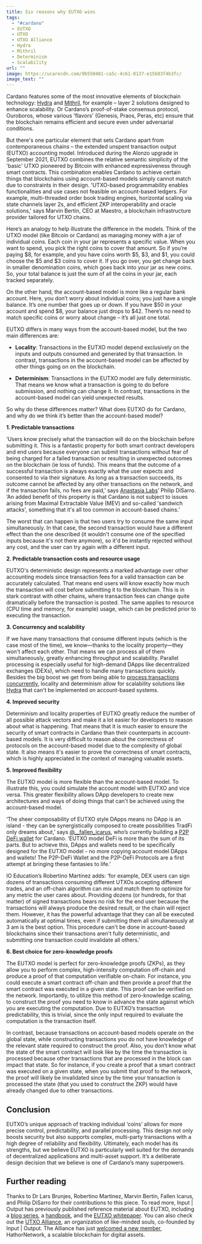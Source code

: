 ```yaml
---
title: Six reasons why EUTXO wins
tags:
  - "#cardano"
  - EUTXO
  - UTXO
  - UTXO Alliance
  - Hydra
  - Mithril
  - Determinism
  - Scalability
url: ""
image: https://ucarecdn.com/9b550481-ca5c-4c61-8137-e15b83f4b3fc/
image_text: ""
---
```


Cardano features some of the most innovative elements of blockchain technology: [Hydra](https://hydra.family/head-protocol/) and [Mithril](https://mithril.network/doc/), for example – layer 2 solutions designed to enhance scalability. Or Cardano’s proof-of-stake consensus protocol, Ouroboros, whose various 'flavors' (Genesis, Praos, Peras, etc) ensure that the blockchain remains efficient and secure even under adversarial conditions.

But there's one particular element that sets Cardano apart from contemporaneous chains – the extended unspent transaction output (EUTXO) accounting model. Introduced during the Alonzo upgrade in September 2021, EUTXO combines the relative semantic simplicity of the 'basic' UTXO pioneered by Bitcoin with enhanced expressiveness through smart contracts. This combination enables Cardano to achieve certain things that blockchains using account-based models simply cannot match due to constraints in their design. 'UTXO-based programmability enables functionalities and use cases not feasible on account-based ledgers. For example, multi-threaded order book trading engines, horizontal scaling via state channels layer 2s, and efficient ZKP interoperability and oracle solutions,' says Marvin Bertin, CEO at Maestro, a blockchain infrastructure provider tailored for UTXO chains.

Here’s an analogy to help illustrate the difference in the models. Think of the UTXO model (like Bitcoin or Cardano) as managing money with a jar of individual coins. Each coin in your jar represents a specific value. When you want to spend, you pick the right coins to cover that amount. So if you’re paying $8, for example, and you have coins worth $5, $3, and $1, you could choose the $5 and $3 coins to cover it. If you go over, you get change back in smaller denomination coins, which goes back into your jar as new coins. So, your total balance is just the sum of all the coins in your jar, each tracked separately.

On the other hand, the account-based model is more like a regular bank account. Here, you don’t worry about individual coins; you just have a single balance. It’s one number that goes up or down. If you have $50 in your account and spend $8, your balance just drops to $42. There’s no need to match specific coins or worry about change – it’s all just one total.

EUTXO differs in many ways from the account-based model, but the two main differences are:

*   **Locality**: Transactions in the EUTXO model depend exclusively on the inputs and outputs consumed and generated by that transaction. In contrast, transactions in the account-based model can be affected by other things going on on the blockchain.
    
*   **Determinism**: Transactions in the EUTXO model are fully deterministic. That means we know what a transaction is going to do before submission, and nothing can change it. In contrast, transactions in the account-based model can yield unexpected results.
    
So why do these differences matter? What does EUTXO do for Cardano, and why do we think it’s better than the account-based model?

**1. Predictable transactions**

‘Users know precisely what the transaction will do on the blockchain before submitting it. This is a fantastic property for both smart contract developers and end users because everyone can submit transactions without fear of being charged for a failed transaction or resulting in unexpected outcomes on the blockchain (ie loss of funds). This means that the outcome of a successful transaction is always exactly what the user expects and consented to via their signature. As long as a transaction succeeds, its outcome cannot be affected by any other transactions on the network, and if the transaction fails, no fees are paid,’ says [Anastasia Labs](https://anastasialabs.com/)’ Philip DiSarro. ‘An added benefit of this property is that Cardano is not subject to issues arising from Maximal Extractable Value (MEV) and so-called 'sandwich attacks', something that it's all too common in account-based chains.’

The worst that can happen is that two users try to consume the same input simultaneously. In that case, the second transaction would have a different effect than the one described (it wouldn't consume one of the specified inputs because it's not there anymore), so it'd be instantly rejected without any cost, and the user can try again with a different input.

**2. Predictable transaction costs and resource usage**

EUTXO's deterministic design represents a marked advantage over other accounting models since transaction fees for a valid transaction can be accurately calculated. That means end users will know exactly how much the transaction will cost before submitting it to the blockchain. This is in stark contrast with other chains, where transaction fees can change quite dramatically before the transaction is posted. The same applies to resource (CPU time and memory, for example) usage, which can be predicted prior to executing the transaction.

**3. Concurrency and scalability**

If we have many transactions that consume different inputs (which is the case most of the time), we know—thanks to the locality property—they won't affect each other. That means we can process all of them simultaneously, greatly enhancing throughput and scalability. Parallel processing is especially useful for high-demand DApps like decentralized exchanges (DEXs), which need to handle many transactions quickly. Besides the big boost we get from being able to [process transactions concurrently](https://iohk.io/en/blog/posts/2021/09/10/concurrency-and-all-that-cardano-smart-contracts-and-the-eutxo-model/), locality and determinism allow for scalability solutions like [Hydra](https://hydra.family/head-protocol/) that can't be implemented on account-based systems.

**4. Improved security**

Determinism and locality properties of EUTXO greatly reduce the number of all possible attack vectors and make it a lot easier for developers to reason about what is happening. That means that it is much easier to ensure the security of smart contracts in Cardano than their counterparts in account-based models. It is very difficult to reason about the correctness of protocols on the account-based model due to the complexity of global state. It also means it's easier to prove the correctness of smart contracts, which is highly appreciated in the context of managing valuable assets.

**5. Improved flexibility**

The EUTXO model is more flexible than the account-based model. To illustrate this, you could simulate the account model with EUTXO and vice versa. This greater flexibility allows DApp developers to create new architectures and ways of doing things that can't be achieved using the account-based model.

‘The sheer composability of EUTXO style DApps means no DApp is an island - they can be synergistically composed to create possibilities TradFi only dreams about,’ says [@\_\_fallen\_icarus](https://x.com/__fallen_icarus), who’s currently building a [P2P DeFi wallet](https://x.com/__fallen_icarus/status/1853082077974925362) for Cardano. ‘EUTXO model DeFi is more than the sum of its parts. But to achieve this, DApps and wallets need to be specifically designed for the EUTXO model - no more copying account model DApps and wallets! The P2P-DeFi Wallet and the P2P-DeFi Protocols are a first attempt at bringing these fantasies to life.’

IO Education’s Robertino Martinez adds: ‘for example, DEX users can sign dozens of transactions consuming different UTXOs accepting different trades, and an off-chain algorithm can mix and match them to optimize for any metric the user cares about. Providing dozens (or hundreds, for that matter) of signed transactions bears no risk for the end user because the transactions will always produce the desired result, or the chain will reject them. However, it has the powerful advantage that they can all be executed automatically at optimal times, even if submitting them all simultaneously at 3 am is the best option. This procedure can't be done in account-based blockchains since their transactions aren't fully deterministic, and submitting one transaction could invalidate all others.’

**6. Best choice for zero-knowledge proofs**

The EUTXO model is perfect for zero-knowledge proofs (ZKPs), as they allow you to perform complex, high-intensity computation off-chain and produce a proof of that computation verifiable on-chain. For instance, you could execute a smart contract off-chain and then provide a proof that the smart contract was executed in a given state. This proof can be verified on the network. Importantly, to utilize this method of zero-knowledge scaling, to construct the proof you need to know in advance the state against which you are executing the computation. Due to EUTXO’s transaction predictability, this is trivial, since the only input required to evaluate the computation is the transaction itself.

In contrast, because transactions on account-based models operate on the global state, while constructing transactions you do not have knowledge of the relevant state required to construct the proof. Also, you don’t know what the state of the smart contract will look like by the time the transaction is processed because other transactions that are processed in the block can impact that state. So for instance, if you create a proof that a smart contract was executed on a given state, when you submit that proof to the network, the proof will likely be invalidated since by the time your transaction is processed the state (that you used to construct the ZKP) would have already changed due to other transactions.

## Conclusion

EUTXO’s unique approach of tracking individual ‘coins’ allows for more precise control, predictability, and parallel processing. This design not only boosts security but also supports complex, multi-party transactions with a high degree of reliability and flexibility. Ultimately, each model has its strengths, but we believe EUTXO is particularly well suited for the demands of decentralized applications and multi-asset support. It’s a deliberate design decision that we believe is one of Cardano’s many superpowers.

## Further reading

Thanks to Dr Lars Brunjes, Robertino Martinez, Marvin Bertin, Fallen Icarus, and Philip DiSarro for their contributions to this piece. To read more, Input | Output has previously published reference material about EUTXO, including a [blog series](https://iohk.io/en/blog/posts/2021/03/11/cardanos-extended-utxo-accounting-model/), a [handbook](https://ucarecdn.com/6d3813f2-6886-4c61-833f-e78ba5f887d7/EUTXOhandbook_for_EC.pdf), and the [EUTXO whitepaper](https://iohk.io/en/research/library/papers/the-extended-utxo-model/). You can also check out the [UTXO Alliance](https://utxo-alliance.org/), an organization of like-minded souls, co-founded by Input | Output. The Alliance has just [welcomed a new member](https://x.com/UtxoAlliance/status/1866649884650029131), HathorNetwork, a scalable blockchain for digital assets.
